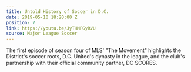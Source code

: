 ```yaml
---
title: Untold History of Soccer in D.C.
date: 2019-05-10 18:20:00 Z
position: 7
link: https://youtu.be/JyTHMPGyRVU
source: Major League Soccer
---
```


The first episode of season four of MLS' "The Movement" highlights the District's soccer roots, D.C. United's dynasty in the league, and the club's partnership with their official community partner, DC SCORES.
